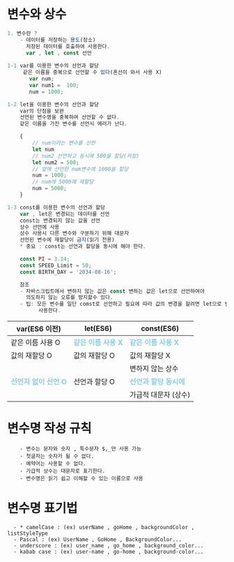 # 변수와 상수
```javascript
1. 변수란 ?
    - 데이터를 저장하는 용도(장소)
      저장된 데이터를 호출하여 사용한다.
      var , let , const 선언
      
1-1 var를 이용한 변수의 선언과 할당      
     같은 이름을 중복으로 선언할 수 있다(혼선이 와서 사용 X)
       var num;
       var num1 =  100;
       num = 1000;

1-2 let을 이용한 변수의 선언과 할당
    var의 단점을 보완
    선언된 변수명을 중복하여 선언할 수 없다.
    같은 이름을 가진 변수를 선언시 에러가 난다.

    {
        // num이라는 변수를 선언
        let num
        // num2 선언하고 동시에 500을 할당(저장)
        let num2 = 500;
        // 앞에 선언한 num변수에 1000을 할당
        num = 1000;
        // num에 5000에 재할당
        num = 5000;
    }

1-3 const를 이용한 변수의 선언과 할당
    var , let은 변경되는 데이터를 선언
    const는 변경되지 않는 값을 선언
    상수 선언에 사용
    상수 사용시 다른 변수와 구분하기 위해 대문자
    선언된 변수에 재할당이 금지(읽기 전용)
    * 중요 : const는 선언과 할당을 동시에 해야 한다.

    const PI = 3.14;
    const SPEED_Limit = 50;
    const BIRTH_DAY = '2034-08-16';

    참조
    - 자바스크립트에서 변하지 않는 값은 const 변하는 값은 let으로 선언하여야 
      의도하지 않는 오류를 방지할수 있다.
    - 팁: 모든 변수를 일단 comst로 선언하고 필요에 따라 값의 변경을 할려면 let으로 변경하여
          사용한다.
```
var(ES6 이전)|let(ES6)|const(ES6)|
|------|---|---|
|같은 이름 사용 O|<span style="color:skyblue">**같은 이름 사용 X**|<span style="color:skyblue">**같은 이름 사용 X**|
|값의 재할당 O|값의 재할당 O|값의 재할당 X|
|||변하지 않는 상수|
|<span style="color:skyblue">**선언자 없이 선언 O**|선언과 할당 O|<span style="color:skyblue">**선언과 할당 동시에**|
|||가급적 대문자 (상수)|

# 변수명 작성 규칙
```
    - 변수는 문자와 숫자 , 특수문자 $,_만 사용 가능
    - 첫글자는 숫자가 될 수 없다.
    - 예약어는 사용할 수 없다.
    - 가급적 상수는 대문자로 표기한다.
    - 변수명은 읽기 쉽고 이해할 수 있는 이름으로 사용

```
# 변수명 표기법
```
  - * camelCase : (ex) userName , goHome , backgroundColor , listStyleType
  - Pascal : (ex) UserName , GoHome , BackgroundColor...
  - underscore : (ex) user_name , go_home , background_color... 
  - kabab case : (ex) user-name , go-home , background-color...  

```
